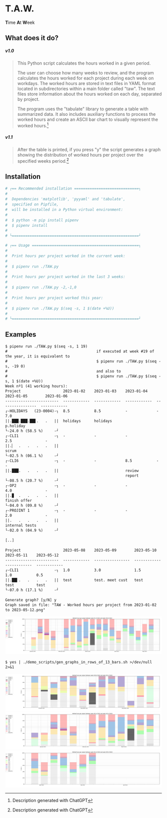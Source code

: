 # T.A.W.

**T**ime **A**t **W**eek

## What does it do?

##### v1.0
> This Python script calculates the hours worked in a given period.
> 
> The user can choose how many weeks to review, and the program calculates the hours worked for each project during each week on workdays. The worked hours are stored in text files in YAML format located in subdirectories within a main folder called "taw". The text files store information about the hours worked on each day, separated by project.
> 
> The program uses the "tabulate" library to generate a table with summarized data. It also includes auxiliary functions to process the worked hours and create an ASCII bar chart to visually represent the worked hours.[^1]

##### v1.1
> After the table is printed, if you press "y" the script generates a graph showing the distribution of worked hours per project over the specified weeks period.[^1]

[^1]: Description generated with ChatGPT

## Installation

```python
# ┌== Recommended installation =============================┐
#
#  Dependencies 'matplotlib', 'pyyaml' and 'tabulate',
#  specified on Pipfile,
#  will be installed in a Python virtual environment:
#
#  $ python -m pip install pipenv
#  $ pipenv install
#
# └=========================================================┘
```
```python
# ┌== Usage ================================================┐
#
#  Print hours per project worked in the current week:
#
#  $ pipenv run ./TAW.py
#
#  Print hours per project worked in the last 3 weeks:
#
#  $ pipenv run ./TAW.py -2,-1,0
#
#  Print hours per project worked this year:
#
#  $ pipenv run ./TAW.py $(seq -s, 1 $(date +%U))
#
# └=========================================================┘
```

## Examples

```shell
$ pipenv run ./TAW.py $(seq -s, 1 19)
#                                        if executed at week #19 of the year, it is equivalent to
#                                        $ pipenv run ./TAW.py $(seq -s, -19 0)
#                                        and also to
#                                        $ pipenv run ./TAW.py $(seq -s, 1 $(date +%U))
Week nº1 (41 working hours):
Project                   2023-01-02    2023-01-03    2023-01-04    2023-01-05        2023-01-06
------------------------  ------------  ------------  ------------  ----------------  ------------
┌-HOLIDAYS   (23-0004)-┐  8.5           8.5           -             -                 7.0
||.███.███.██▋.   .   ||  holidays      holidays                                      p.holiday
└-24.0 h (58.5 %)     -┘
┌-CLI1                -┐  -             -             -             2.5               -
||.▏  .   .   .   .   ||                                            scrum
└-02.5 h (06.1 %)     -┘
┌-CLI6                -┐  -             -             8.5           -                 -
||.███.   .   .   .   ||                              review
                                                      report
└-08.5 h (20.7 %)     -┘
┌-OP2                 -┐  -             -             -             4.0               -
||.▉  .   .   .   .   ||                                            finish offer
└-04.0 h (09.8 %)     -┘
┌-PROJINT 1           -┐  -             -             -             2.0               -
||.   .   .   .   .   ||                                            internal tests
└-02.0 h (04.9 %)     -┘

[..]

Project                   2023-05-08    2023-05-09        2023-05-10    2023-05-11    2023-05-12
------------------------  ------------  ----------------  ------------  ------------  ------------
┌-CLI1                -┐  1.0           3.0               1.5           1.0           0.5
||.██▍.   .   .   .   ||  test          test. meet cust   test          test          test
└-07.0 h (17.1 %)     -┘

Generate graph? [y/N] y
Graph saved in file: "TAW - Worked hours per project from 2023-01-02 to 2023-05-12.png"
```

![](plots/TAW&#32;-&#32;2023&#32;-&#32;Worked&#32;hours&#32;per&#32;project&#32;from&#32;2023-01-02&#32;to&#32;2023-05-12.png)


```shell
$ yes | ./demo_scripts/gen_graphs_in_rows_of_13_bars.sh >/dev/null 2>&1
```

![](plots/TAW&#32;-&#32;Worked&#32;hours&#32;per&#32;project&#32;from&#32;2022-09-26&#32;to&#32;2022-12-23.png)
![](plots/TAW&#32;-&#32;Worked&#32;hours&#32;per&#32;project&#32;from&#32;2022-12-26&#32;to&#32;2023-03-24.png)
![](plots/TAW&#32;-&#32;Worked&#32;hours&#32;per&#32;project&#32;from&#32;2023-03-27&#32;to&#32;2023-06-23.png)
